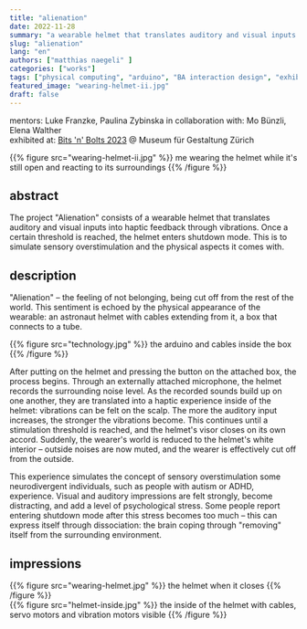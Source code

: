 ```yaml
---
title: "alienation"
date: 2022-11-28
summary: "a wearable helmet that translates auditory and visual inputs into haptic feedback through vibrations. Once a certain threshold is reached, the helmet enters shutdown mode. This is to simulate sensory overstimulation and the physical aspects it comes with."
slug: "alienation"
lang: "en"
authors: ["matthias naegeli" ]
categories: ["works"]
tags: ["physical computing", "arduino", "BA interaction design", "exhibited", ]
featured_image: "wearing-helmet-ii.jpg"
draft: false
---
```


mentors: Luke Franzke, Paulina Zybinska
in collaboration with: Mo Bünzli, Elena Walther  
exhibited at: [Bits 'n' Bolts 2023](https://bitsnbolts.ueberaktiv.ch/) @ Museum für Gestaltung Zürich 

{{% figure src="wearing-helmet-ii.jpg" %}} me wearing the helmet while it's still open and reacting to its surroundings {{% /figure %}}  

## abstract  

The project "Alienation" consists of a wearable helmet that translates auditory and visual inputs into haptic feedback through vibrations. Once a certain threshold is reached, the helmet enters shutdown mode. This is to simulate sensory overstimulation and the physical aspects it comes with.


## description  
"Alienation" ­– the feeling of not belonging, being cut off from the rest of the world. This sentiment is echoed by the physical appearance of the wearable: an astronaut helmet with cables extending from it, a box that connects to a tube.

{{% figure src="technology.jpg" %}} the arduino and cables inside the box {{% /figure %}}  

After putting on the helmet and pressing the button on the attached box, the process begins. Through an externally attached microphone, the helmet records the surrounding noise level. As the recorded sounds build up on one another, they are translated into a haptic experience inside of the helmet: vibrations can be felt on the scalp. The more the auditory input increases, the stronger the vibrations become. This continues until a stimulation threshold is reached, and the helmet's visor closes on its own accord. Suddenly, the wearer's world is reduced to the helmet's white interior – outside noises are now muted, and the wearer is effectively cut off from the outside.

This experience simulates the concept of sensory overstimulation some neurodivergent individuals, such as people with autism or ADHD, experience. Visual and auditory impressions are felt strongly, become distracting, and add a level of psychological stress. Some people report entering shutdown mode after this stress becomes too much – this can express itself through dissociation: the brain coping through "removing" itself from the surrounding environment.  


## impressions  
{{% figure src="wearing-helmet.jpg" %}} the helmet when it closes {{% /figure %}}  
{{% figure src="helmet-inside.jpg" %}} the inside of the helmet with cables, servo motors and vibration motors visible {{% /figure %}}  

